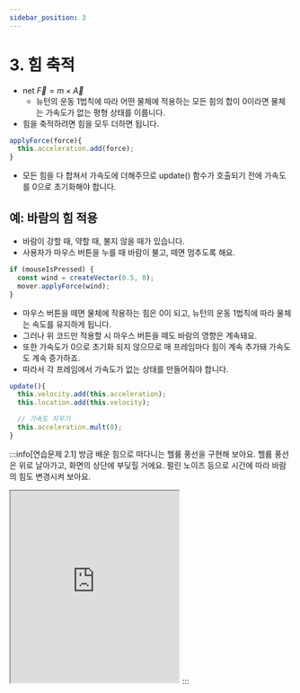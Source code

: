 ```yaml
---
sidebar_position: 3
---
```


# 3. 힘 축적

- net $\vec F = m \times \vec A$
  - 뉴턴의 운동 1법칙에 따라 어떤 물체에 적용하는 모든 힘의 합이 0이라면 물체는 가속도가 없는 평형 상태를 이룹니다.
- 힘을 축적하려면 힘을 모두 더하면 됩니다.

```js
applyForce(force){
  this.acceleration.add(force);
}
```

- 모든 힘을 다 합쳐서 가속도에 더해주므로 update() 함수가 호출되기 전에 가속도를 0으로 초기화해야 합니다.

## 예: 바람의 힘 적용

- 바람이 강할 때, 약할 때, 불지 않을 때가 있습니다.
- 사용자가 마우스 버튼을 누를 때 바람이 불고, 떼면 멈추도록 해요.

```js
if (mouseIsPressed) {
  const wind = createVector(0.5, 0);
  mover.applyForce(wind);
}
```

- 마우스 버튼을 떼면 물체에 작용하는 힘은 0이 되고, 뉴턴의 운동 1법칙에 따라 물체는 속도를 유지하게 됩니다.
- 그러나 위 코드만 적용할 시 마우스 버튼을 떼도 바람의 영향은 계속돼요.
- 또한 가속도가 0으로 초기화 되지 않으므로 매 프레임마다 힘이 계속 추가돼 가속도도 계속 증가하죠.
- 따라서 각 프레임에서 가속도가 없는 상태를 만들어줘야 합니다.

```js
update(){
  this.velocity.add(this.acceleration);
  this.location.add(this.velocity);

  // 가속도 지우기
  this.acceleration.mult(0);
}
```

:::info[연습문제 2.1]
방금 배운 힘으로 떠다니는 헬륨 풍선을 구현해 보아요. 헬륨 풍선은 위로 날아가고, 화면의 상단에 부딪힐 거에요. 펄린 노이즈 등으로 시간에 따라 바람의 힘도 변경시켜 보아요.

<iframe width="300" height="342" src="https://editor.p5js.org/urbanscratcher/full/DLXE0pI38"></iframe>
:::
